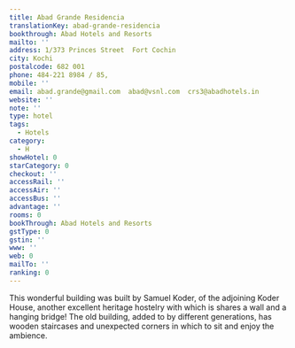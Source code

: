```yaml
---
title: Abad Grande Residencia
translationKey: abad-grande-residencia
bookthrough: Abad Hotels and Resorts
mailto: ''
address: 1/373 Princes Street  Fort Cochin
city: Kochi
postalcode: 682 001
phone: 484-221 8984 / 85,
mobile: ''
email: abad.grande@gmail.com  abad@vsnl.com  crs3@abadhotels.in
website: ''
note: ''
type: hotel
tags:
  - Hotels
category:
  - H
showHotel: 0
starCategory: 0
checkout: ''
accessRail: ''
accessAir: ''
accessBus: ''
advantage: ''
rooms: 0
bookThrough: Abad Hotels and Resorts
gstType: 0
gstin: ''
www: ''
web: 0
mailTo: ''
ranking: 0
---
```







This wonderful building was built by Samuel Koder, of the adjoining Koder House, another excellent heritage hostelry with which is shares a wall and a hanging bridge!     The old building, added to by different generations, has wooden staircases and unexpected corners in which to sit and enjoy the ambience.